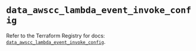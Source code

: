 # `data_awscc_lambda_event_invoke_config`

Refer to the Terraform Registry for docs: [`data_awscc_lambda_event_invoke_config`](https://registry.terraform.io/providers/hashicorp/awscc/0.70.0/docs/data-sources/lambda_event_invoke_config).
